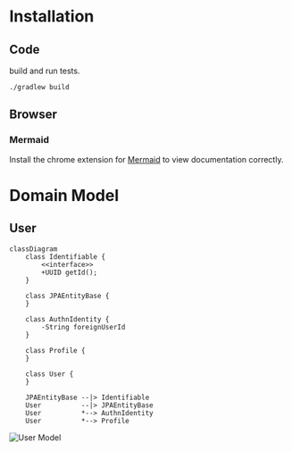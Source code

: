 # Installation
## Code

build and run tests.
```shell
./gradlew build
```
## Browser
### Mermaid

Install the chrome extension for
[Mermaid](https://chrome.google.com/webstore/detail/mermaid-diagrams/phfcghedmopjadpojhmmaffjmfiakfil)
to view documentation correctly.

# Domain Model
## User

```mermaid
classDiagram
    class Identifiable {
        <<interface>>
        +UUID getId();
    }

    class JPAEntityBase {
    }

    class AuthnIdentity {
        -String foreignUserId
    }

    class Profile {
    }

    class User {
    }

    JPAEntityBase --|> Identifiable
    User          --|> JPAEntityBase
    User          *--> AuthnIdentity
    User          *--> Profile
```

![User Model](https://yuml.me/xenoterracide/b0547734.svg)
